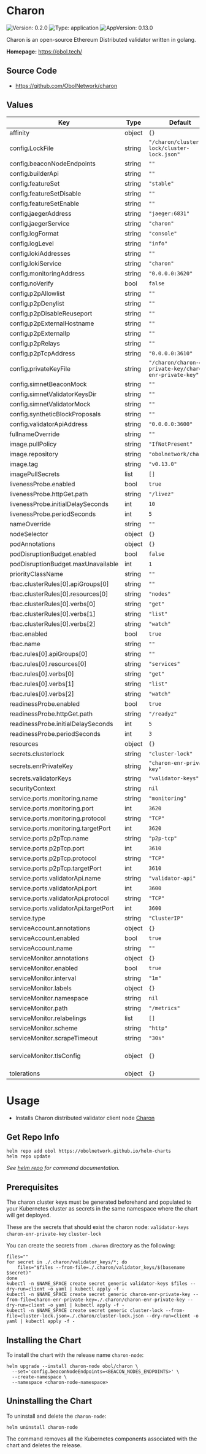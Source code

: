 
Charon
===========

![Version: 0.2.0](https://img.shields.io/badge/Version-0.2.0-informational?style=flat-square) ![Type: application](https://img.shields.io/badge/Type-application-informational?style=flat-square) ![AppVersion: 0.13.0](https://img.shields.io/badge/AppVersion-0.13.0-informational?style=flat-square)

Charon is an open-source Ethereum Distributed validator written in golang.

**Homepage:** <https://obol.tech/>

## Source Code

* <https://github.com/ObolNetwork/charon>

## Values

| Key | Type | Default | Description |
|-----|------|---------|-------------|
| affinity | object | `{}` |  |
| config.LockFile | string | `"/charon/cluster-lock/cluster-lock.json"` |  |
| config.beaconNodeEndpoints | string | `""` |  |
| config.builderApi | string | `""` |  |
| config.featureSet | string | `"stable"` |  |
| config.featureSetDisable | string | `""` |  |
| config.featureSetEnable | string | `""` |  |
| config.jaegerAddress | string | `"jaeger:6831"` |  |
| config.jaegerService | string | `"charon"` |  |
| config.logFormat | string | `"console"` |  |
| config.logLevel | string | `"info"` |  |
| config.lokiAddresses | string | `""` |  |
| config.lokiService | string | `"charon"` |  |
| config.monitoringAddress | string | `"0.0.0.0:3620"` |  |
| config.noVerify | bool | `false` |  |
| config.p2pAllowlist | string | `""` |  |
| config.p2pDenylist | string | `""` |  |
| config.p2pDisableReuseport | string | `""` |  |
| config.p2pExternalHostname | string | `""` |  |
| config.p2pExternalIp | string | `""` |  |
| config.p2pRelays | string | `""` |  |
| config.p2pTcpAddress | string | `"0.0.0.0:3610"` |  |
| config.privateKeyFile | string | `"/charon/charon-enr-private-key/charon-enr-private-key"` |  |
| config.simnetBeaconMock | string | `""` |  |
| config.simnetValidatorKeysDir | string | `""` |  |
| config.simnetValidatorMock | string | `""` |  |
| config.syntheticBlockProposals | string | `""` |  |
| config.validatorApiAddress | string | `"0.0.0.0:3600"` |  |
| fullnameOverride | string | `""` |  |
| image.pullPolicy | string | `"IfNotPresent"` |  |
| image.repository | string | `"obolnetwork/charon"` |  |
| image.tag | string | `"v0.13.0"` |  |
| imagePullSecrets | list | `[]` |  |
| livenessProbe.enabled | bool | `true` |  |
| livenessProbe.httpGet.path | string | `"/livez"` |  |
| livenessProbe.initialDelaySeconds | int | `10` |  |
| livenessProbe.periodSeconds | int | `5` |  |
| nameOverride | string | `""` |  |
| nodeSelector | object | `{}` |  |
| podAnnotations | object | `{}` |  |
| podDisruptionBudget.enabled | bool | `false` |  |
| podDisruptionBudget.maxUnavailable | int | `1` |  |
| priorityClassName | string | `""` |  |
| rbac.clusterRules[0].apiGroups[0] | string | `""` |  |
| rbac.clusterRules[0].resources[0] | string | `"nodes"` |  |
| rbac.clusterRules[0].verbs[0] | string | `"get"` |  |
| rbac.clusterRules[0].verbs[1] | string | `"list"` |  |
| rbac.clusterRules[0].verbs[2] | string | `"watch"` |  |
| rbac.enabled | bool | `true` |  |
| rbac.name | string | `""` |  |
| rbac.rules[0].apiGroups[0] | string | `""` |  |
| rbac.rules[0].resources[0] | string | `"services"` |  |
| rbac.rules[0].verbs[0] | string | `"get"` |  |
| rbac.rules[0].verbs[1] | string | `"list"` |  |
| rbac.rules[0].verbs[2] | string | `"watch"` |  |
| readinessProbe.enabled | bool | `true` |  |
| readinessProbe.httpGet.path | string | `"/readyz"` |  |
| readinessProbe.initialDelaySeconds | int | `5` |  |
| readinessProbe.periodSeconds | int | `3` |  |
| resources | object | `{}` |  |
| secrets.clusterlock | string | `"cluster-lock"` |  |
| secrets.enrPrivateKey | string | `"charon-enr-private-key"` |  |
| secrets.validatorKeys | string | `"validator-keys"` |  |
| securityContext | string | `nil` |  |
| service.ports.monitoring.name | string | `"monitoring"` |  |
| service.ports.monitoring.port | int | `3620` |  |
| service.ports.monitoring.protocol | string | `"TCP"` |  |
| service.ports.monitoring.targetPort | int | `3620` |  |
| service.ports.p2pTcp.name | string | `"p2p-tcp"` |  |
| service.ports.p2pTcp.port | int | `3610` |  |
| service.ports.p2pTcp.protocol | string | `"TCP"` |  |
| service.ports.p2pTcp.targetPort | int | `3610` |  |
| service.ports.validatorApi.name | string | `"validator-api"` |  |
| service.ports.validatorApi.port | int | `3600` |  |
| service.ports.validatorApi.protocol | string | `"TCP"` |  |
| service.ports.validatorApi.targetPort | int | `3600` |  |
| service.type | string | `"ClusterIP"` |  |
| serviceAccount.annotations | object | `{}` |  |
| serviceAccount.enabled | bool | `true` |  |
| serviceAccount.name | string | `""` |  |
| serviceMonitor.annotations | object | `{}` |  |
| serviceMonitor.enabled | bool | `true` |  |
| serviceMonitor.interval | string | `"1m"` |  |
| serviceMonitor.labels | object | `{}` |  |
| serviceMonitor.namespace | string | `nil` |  |
| serviceMonitor.path | string | `"/metrics"` |  |
| serviceMonitor.relabelings | list | `[]` |  |
| serviceMonitor.scheme | string | `"http"` |  |
| serviceMonitor.scrapeTimeout | string | `"30s"` |  |
| serviceMonitor.tlsConfig | object | `{}` | ServiceMonitor TLS configuration |
| tolerations | object | `{}` |  |

# Usage

* Installs Charon distributed validator client node [Charon](https://github.com/ObolNetwork/charon)

## Get Repo Info

```console
helm repo add obol https://obolnetwork.github.io/helm-charts
helm repo update
```

_See [helm repo](https://helm.sh/docs/helm/helm_repo/) for command documentation._

## Prerequisites
The charon cluster keys must be generated beforehand and populated to your Kubernetes cluster as secrets in the same namespace where the chart will get deployed.

These are the secrets that should exist the charon node:
`validator-keys`
`charon-enr-private-key`
`cluster-lock`

You can create the secrets from `.charon` directory as the following:
```console
files=""
for secret in ./.charon/validator_keys/*; do
    files="$files --from-file=./.charon/validator_keys/$(basename $secret)"
done
kubectl -n $NAME_SPACE create secret generic validator-keys $files --dry-run=client -o yaml | kubectl apply -f -
kubectl -n $NAME_SPACE create secret generic charon-enr-private-key --from-file=charon-enr-private-key=./.charon/charon-enr-private-key --dry-run=client -o yaml | kubectl apply -f -
kubectl -n $NAME_SPACE create secret generic cluster-lock --from-file=cluster-lock.json=./.charon/cluster-lock.json --dry-run=client -o yaml | kubectl apply -f -
```

## Installing the Chart

To install the chart with the release name `charon-node`:

```console
helm upgrade --install charon-node obol/charon \
  --set='config.beaconNodeEndpoints=<BEACON_NODES_ENDPOINTS>' \
  --create-namespace \
  --namespace <charon-node-namespace>
```

## Uninstalling the Chart

To uninstall and delete the `charon-node`:

```console
helm uninstall charon-node
```
The command removes all the Kubernetes components associated with the chart and deletes the release.
